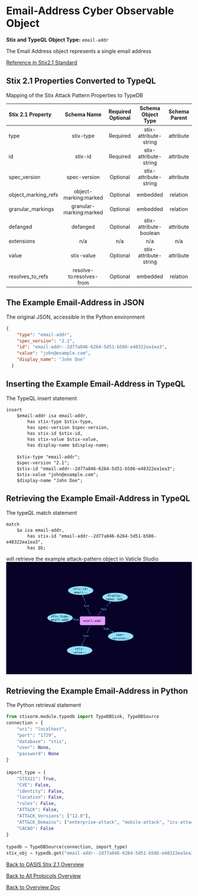 # Email-Address Cyber Observable Object

**Stix and TypeQL Object Type:**  `email-addr`

The Email Address object represents a single email address

[Reference in Stix2.1 Standard](https://docs.oasis-open.org/cti/stix/v2.1/os/stix-v2.1-os.html#_wmenahkvqmgj)
## Stix 2.1 Properties Converted to TypeQL
Mapping of the Stix Attack Pattern Properties to TypeDB

|  Stix 2.1 Property    |           Schema Name             | Required  Optional  |      Schema Object Type | Schema Parent  |
|:--------------------|:--------------------------------:|:------------------:|:------------------------:|:-------------:|
|  type                 |            stix-type              |      Required       |  stix-attribute-string    |   attribute    |
|  id                   |             stix-id               |      Required       |  stix-attribute-string    |   attribute    |
|  spec_version         |           spec-version            |      Optional       |  stix-attribute-string    |   attribute    |
|  object_marking_refs  |      object-marking:marked        |      Optional       |   embedded     |relation |
|  granular_markings    |     granular-marking:marked       |      Optional       |   embedded     |relation |
| defanged |defanged |      Optional       |stix-attribute-boolean |   attribute    |
|  extensions           |               n/a                 |        n/a          |           n/a             |      n/a       |
| value |stix-value |      Optional       |  stix-attribute-string    |   attribute    |
| resolves_to_refs |resolve-to:resolves-from |      Optional       |   embedded     |relation |

## The Example Email-Address in JSON
The original JSON, accessible in the Python environment
```json
{
    "type": "email-addr",  
    "spec_version": "2.1",  
    "id": "email-addr--2d77a846-6264-5d51-b586-e48322ea1ea3",
    "value": "john@example.com",  
    "display_name": "John Doe"
  }
```


## Inserting the Example Email-Address in TypeQL
The TypeQL insert statement
```typeql
insert 
    $email-addr isa email-addr,
        has stix-type $stix-type,
        has spec-version $spec-version,
        has stix-id $stix-id,
        has stix-value $stix-value,
        has display-name $display-name;
    
    $stix-type "email-addr";
    $spec-version "2.1";
    $stix-id "email-addr--2d77a846-6264-5d51-b586-e48322ea1ea3";
    $stix-value "john@example.com";
    $display-name "John Doe";
```

## Retrieving the Example Email-Address in TypeQL
The typeQL match statement

```typeql
match
    $a isa email-addr,
        has stix-id "email-addr--2d77a846-6264-5d51-b586-e48322ea1ea3",
        has $b;
```


will retrieve the example attack-pattern object in Vaticle Studio
![Email-Address Example](./img/email-addr.png)

## Retrieving the Example Email-Address  in Python
The Python retrieval statement

```python
from stixorm.module.typedb import TypeDBSink, TypeDBSource
connection = {
    "uri": "localhost",
    "port": "1729",
    "database": "stix",
    "user": None,
    "password": None
}

import_type = {
    "STIX21": True,
    "CVE": False,
    "identity": False,
    "location": False,
    "rules": False,
    "ATT&CK": False,
    "ATT&CK_Versions": ["12.0"],
    "ATT&CK_Domains": ["enterprise-attack", "mobile-attack", "ics-attack"],
    "CACAO": False
}

typedb = TypeDBSource(connection, import_type)
stix_obj = typedb.get("email-addr--2d77a846-6264-5d51-b586-e48322ea1ea3")
```

 

[Back to OASIS Stix 2.1 Overview](../overview.md)
 

[Back to All Protocols Overview](../../overview.md)
 

[Back to Overview Doc](../../../overview.md)
